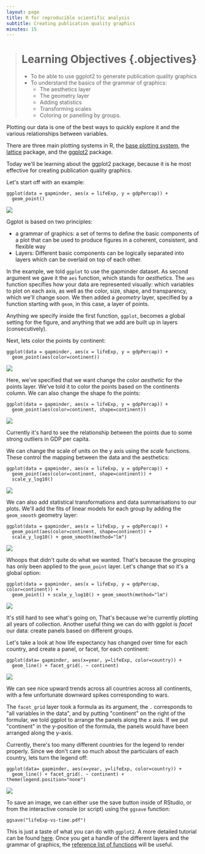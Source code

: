 ```yaml
---
layout: page
title: R for reproducible scientific analysis
subtitle: Creating publication quality graphics
minutes: 15
---
```


> # Learning Objectives {.objectives}
>
> * To be able to use ggplot2 to generate publication quality graphics
> * To understand the basics of the grammar of graphics:
>   - The aesthetics layer
>   - The geometry layer
>   - Adding statistics
>   - Transforming scales
>   - Coloring or panelling by groups.
>

Plotting our data is one of the best ways to
quickly explore it and the various relationships
between variables.

There are three main plotting systems in R,
the [base plotting system][base], the [lattice][lattice]
package, and the [ggplot2][ggplot2] package.

[base]: http://www.statmethods.net/graphs/
[lattice]: http://www.statmethods.net/advgraphs/trellis.html
[ggplot2]: http://www.statmethods.net/advgraphs/ggplot2.html

Today we'll be learning about the ggplot2 package, because
it is he most effective for creating publication quality
graphics.

Let's start off with an example:

~~~ {.r}
ggplot(data = gapminder, aes(x = lifeExp, y = gdpPercap)) +
  geom_point()
~~~

![](img/ggplot-ex1.png)

Ggplot is based on two principles:

 * a grammar of graphics: a set of terms to define the basic components
   of a plot that can be used to produce figures in a coherent, consistent,
   and flexible way
 * Layers: Different basic components can be logically separated into layers
   which can be overlaid on top of each other.

In the example, we told `ggplot` to use the gapminder dataset. As second argument
we gave it the `aes` function, which stands for *aesthetics*. The `aes` function
specifies how your data are represented visually: which variables to plot on 
each axis, as well as the color, size, shape, and transparency, which we'll change
soon. We then added a *geometry* layer, specified by a function starting with `geom`,
in this case, a layer of points. 

Anything we specify inside the first function, `ggplot`, becomes a global setting for
the figure, and anything that we add are built up in layers (consecutively).

Next, lets color the points by continent:


~~~ {.r}
ggplot(data = gapminder, aes(x = lifeExp, y = gdpPercap)) +
  geom_point(aes(color=continent))
~~~

![](img/ggplot-ex2.png)

Here, we've specified that we want change the color *aesthetic* for the points layer.
We've told it to color the points based on the continents column. We can also change
the shape fo the points:


~~~ {.r}
ggplot(data = gapminder, aes(x = lifeExp, y = gdpPercap)) +
  geom_point(aes(color=continent, shape=continent))
~~~

![](img/ggplot-ex3.png)

Currently it's hard to see the relationship between the points due to some strong
outliers in GDP per capita.

We can change the scale of units on the y axis using the *scale* functions. These 
control the mapping between the data and the aesthetics:

~~~ {.r}
ggplot(data = gapminder, aes(x = lifeExp, y = gdpPercap)) +
  geom_point(aes(color=continent, shape=continent)) +
  scale_y_log10()
~~~

![](img/ggplot-ex4.png)

We can also add statistical transformations and data summarisations to our plots. We'll 
add the fits of linear models for each group by adding the `geom_smooth` geometry layer:

~~~ {.r}
ggplot(data = gapminder, aes(x = lifeExp, y = gdpPercap)) +
  geom_point(aes(color=continent, shape=continent)) +
  scale_y_log10() + geom_smooth(method="lm")
~~~

![](img/ggplot-ex5.png)

Whoops that didn't quite do what we wanted. That's because the grouping has only been
applied to the `geom_point` layer. Let's change that so it's a global option:

~~~ {.r}
ggplot(data = gapminder, aes(x = lifeExp, y = gdpPercap, color=continent)) +
  geom_point() + scale_y_log10() + geom_smooth(method="lm")
~~~

![](img/ggplot-ex6.png)

It's still hard to see what's going on, That's because we're currently plotting all
years of collection. Another useful thing we can do with ggplot is *facet* our data:
create panels based on different groups. 

Let's take a look at how life expectancy has changed over time for each country,
and create a panel, or facet, for each continent:

~~~ {.r}
ggplot(data= gapminder, aes(x=year, y=lifeExp, color=country)) +
  geom_line() + facet_grid(. ~ continent)
~~~

![](img/ggplot-ex7.png)

We can see nice upward trends across all countries across all continents, with a 
few unfortunate downward spikes corresponding to wars.

The `facet_grid` layer took a formula as its argument, the `.` corresponds to 
"all variables in the data", and by putting "continent" on the right of the 
formular, we told ggplot to arrange the panels along the x axis. If we put
"continent" in the y-position of the formula, the panels would have been 
arranged along the y-axis.

Currently, there's too many different countries for the legend to render 
properly. Since we don't care so much about the particulars of each country,
lets turn the legend off:

~~~ {.r}
ggplot(data= gapminder, aes(x=year, y=lifeExp, color=country)) +
  geom_line() + facet_grid(. ~ continent) + theme(legend.position="none")
~~~

![](img/ggplot-ex8.png)

To save an image, we can either use the save button inside of RStudio,
or from the interactive console (or script) using the `ggsave` function:

~~~ {.r}
ggsave("lifeExp-vs-time.pdf")
~~~

This is just a taste of what you can do with `ggplot2`. A more detailed tutorial
can be found [here](ggplot.pdf). Once you get a handle of the different layers
and the grammar of graphics, the [reference list of functions][ref] will be 
useful.

[ref]: http://docs.ggplot2.org/current/


